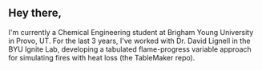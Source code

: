 ## Hey there,

I'm currently a Chemical Engineering student at Brigham Young University in Provo, UT. For the last 3 years, I've worked with Dr. David Lignell in the BYU Ignite Lab, developing a tabulated flame-progress variable approach for simulating fires with heat loss (the TableMaker repo). 
<!--
**jwp91/jwp91** is a ✨ _special_ ✨ repository because its `README.md` (this file) appears on your GitHub profile.

Here are some ideas to get you started:

- 🔭 I’m currently working on ...
- 🌱 I’m currently learning ...
- 👯 I’m looking to collaborate on ...
- 🤔 I’m looking for help with ...
- 💬 Ask me about ...
- 📫 How to reach me: ...
- 😄 Pronouns: ...
- ⚡ Fun fact: ...
-->
